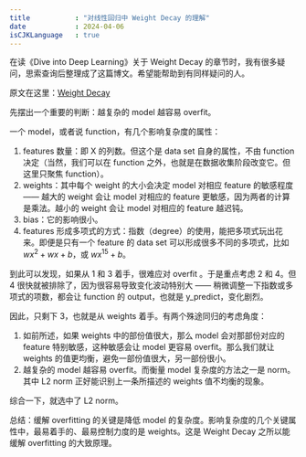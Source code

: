```yaml
---
title           : "对线性回归中 Weight Decay 的理解"
date            : 2024-04-06
isCJKLanguage   : true
---
```


在读《Dive into Deep Learning》关于 Weight Decay 的章节时，我有很多疑问，思索查询后整理成了这篇博文。希望能帮助到有同样疑问的人。

原文在这里：[Weight Decay](https://d2l.ai/chapter_linear-regression/weight-decay.html)

先摆出一个重要的判断：越复杂的 model 越容易 overfit。

一个 model，或者说 function，有几个影响复杂度的属性：
1. features 数量：即 X 的列数。但这个是 data set 自身的属性，不由 function 决定（当然，我们可以在 function 之外，也就是在数据收集阶段改变它。但这里只聚焦 function）。
2. weights：其中每个 weight 的大小会决定 model 对相应 feature 的敏感程度 —— 越大的 weight 会让 model 对相应的 feature 更敏感，因为两者的计算是乘法。越小的 weight 会让 model 对相应的 feature 越迟钝。
3. bias：它的影响很小。
4. features 形成多项式的方式：指数（degree）的使用，能把多项式玩出花来。即便是只有一个 feature 的 data set 可以形成很多不同的多项式，比如 $wx^2 + wx + b$，或 $wx^{15} + b$。

到此可以发现，如果从 1 和 3 着手，很难应对 overfit 。于是重点考虑 2 和 4。但 4 很快就被排除了，因为很容易导致变化波动特别大 —— 稍微调整一下指数或多项式的项数，都会让 function 的 output，也就是 y_predict，变化剧烈。

因此，只剩下 3，也就是从 weights 着手。有两个殊途同归的考虑角度：
1. 如前所述，如果 weights 中的部份值很大，那么 model 会对那部份对应的 feature 特别敏感，这种敏感会让 model 更容易 overfit。那么我们就让 weights 的值更均衡，避免一部份值很大，另一部份很小。
2. 越复杂的 model 越容易 overfit。而衡量 model 复杂度的方法之一是 norm。其中 L2 norm 正好能识别上一条所描述的 weights 值不均衡的现象。

综合一下，就选中了 L2 norm。

总结：缓解 overfitting 的关键是降低 model 的复杂度。影响复杂度的几个关键属性中，最易着手的、最易控制力度的是 weights。这是 Weight Decay 之所以能缓解 overfitting 的大致原理。
